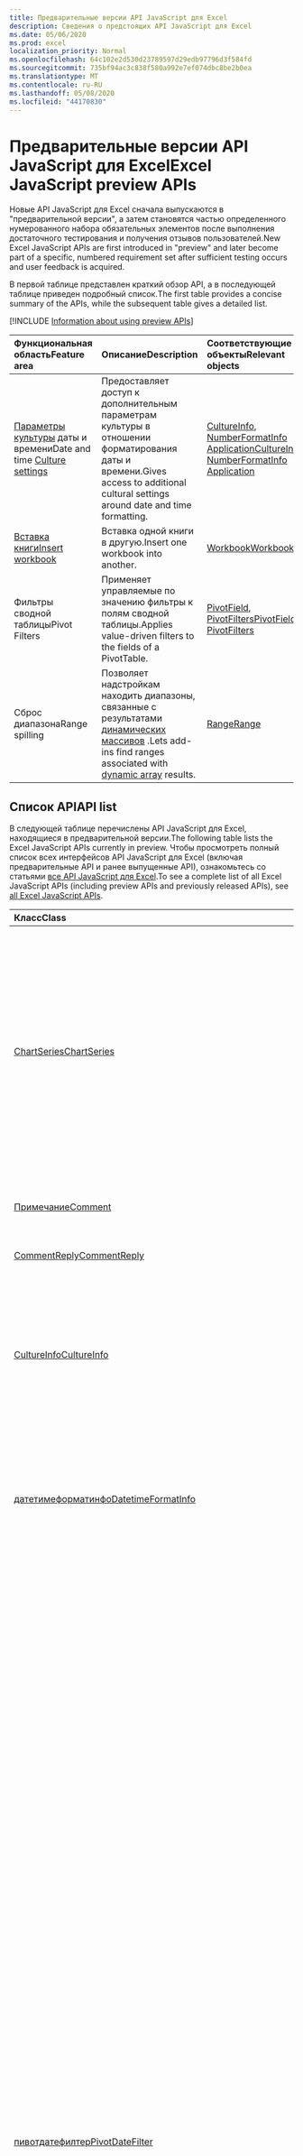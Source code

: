 ```yaml
---
title: Предварительные версии API JavaScript для Excel
description: Сведения о предстоящих API JavaScript для Excel
ms.date: 05/06/2020
ms.prod: excel
localization_priority: Normal
ms.openlocfilehash: 64c102e2d530d23789597d29edb97796d3f584fd
ms.sourcegitcommit: 735bf94ac3c838f580a992e7ef074dbc8be2b0ea
ms.translationtype: MT
ms.contentlocale: ru-RU
ms.lasthandoff: 05/08/2020
ms.locfileid: "44170830"
---
```

# <a name="excel-javascript-preview-apis"></a><span data-ttu-id="a03a7-103">Предварительные версии API JavaScript для Excel</span><span class="sxs-lookup"><span data-stu-id="a03a7-103">Excel JavaScript preview APIs</span></span>

<span data-ttu-id="a03a7-104">Новые API JavaScript для Excel сначала выпускаются в "предварительной версии", а затем становятся частью определенного нумерованного набора обязательных элементов после выполнения достаточного тестирования и получения отзывов пользователей.</span><span class="sxs-lookup"><span data-stu-id="a03a7-104">New Excel JavaScript APIs are first introduced in "preview" and later become part of a specific, numbered requirement set after sufficient testing occurs and user feedback is acquired.</span></span>

<span data-ttu-id="a03a7-105">В первой таблице представлен краткий обзор API, а в последующей таблице приведен подробный список.</span><span class="sxs-lookup"><span data-stu-id="a03a7-105">The first table provides a concise summary of the APIs, while the subsequent table gives a detailed list.</span></span>

[!INCLUDE [Information about using preview APIs](../../includes/using-preview-apis-host.md)]

| <span data-ttu-id="a03a7-106">Функциональная область</span><span class="sxs-lookup"><span data-stu-id="a03a7-106">Feature area</span></span> | <span data-ttu-id="a03a7-107">Описание</span><span class="sxs-lookup"><span data-stu-id="a03a7-107">Description</span></span> | <span data-ttu-id="a03a7-108">Соответствующие объекты</span><span class="sxs-lookup"><span data-stu-id="a03a7-108">Relevant objects</span></span> |
|:--- |:--- |:--- |
| <span data-ttu-id="a03a7-109">[Параметры культуры](../../excel/excel-add-ins-workbooks.md#access-application-culture-settings) даты и времени</span><span class="sxs-lookup"><span data-stu-id="a03a7-109">Date and time [Culture settings](../../excel/excel-add-ins-workbooks.md#access-application-culture-settings)</span></span> | <span data-ttu-id="a03a7-110">Предоставляет доступ к дополнительным параметрам культуры в отношении форматирования даты и времени.</span><span class="sxs-lookup"><span data-stu-id="a03a7-110">Gives access to additional cultural settings around date and time formatting.</span></span> | <span data-ttu-id="a03a7-111">[CultureInfo](/javascript/api/excel/excel.cultureinfo), [NumberFormatInfo](/javascript/api/excel/excel.numberformatinfo) [Application](/javascript/api/excel/excel.application)</span><span class="sxs-lookup"><span data-stu-id="a03a7-111">[CultureInfo](/javascript/api/excel/excel.cultureinfo), [NumberFormatInfo](/javascript/api/excel/excel.numberformatinfo) [Application](/javascript/api/excel/excel.application)</span></span> |
| [<span data-ttu-id="a03a7-112">Вставка книги</span><span class="sxs-lookup"><span data-stu-id="a03a7-112">Insert workbook</span></span>](../../excel/excel-add-ins-workbooks.md#insert-a-copy-of-an-existing-workbook-into-the-current-one-preview) | <span data-ttu-id="a03a7-113">Вставка одной книги в другую.</span><span class="sxs-lookup"><span data-stu-id="a03a7-113">Insert one workbook into another.</span></span>  | [<span data-ttu-id="a03a7-114">Workbook</span><span class="sxs-lookup"><span data-stu-id="a03a7-114">Workbook</span></span>](/javascript/api/excel/excel.worksheetcollection) |
| <span data-ttu-id="a03a7-115">Фильтры сводной таблицы</span><span class="sxs-lookup"><span data-stu-id="a03a7-115">Pivot Filters</span></span> | <span data-ttu-id="a03a7-116">Применяет управляемые по значению фильтры к полям сводной таблицы.</span><span class="sxs-lookup"><span data-stu-id="a03a7-116">Applies value-driven filters to the fields of a PivotTable.</span></span> | <span data-ttu-id="a03a7-117">[PivotField](/javascript/api/excel/excel.pivotfield#applyfilter-filter-), [PivotFilters](/javascript/api/excel/excel.pivotFilters)</span><span class="sxs-lookup"><span data-stu-id="a03a7-117">[PivotField](/javascript/api/excel/excel.pivotfield#applyfilter-filter-), [PivotFilters](/javascript/api/excel/excel.pivotFilters)</span></span> |
|<span data-ttu-id="a03a7-118">Сброс диапазона</span><span class="sxs-lookup"><span data-stu-id="a03a7-118">Range spilling</span></span> | <span data-ttu-id="a03a7-119">Позволяет надстройкам находить диапазоны, связанные с результатами [динамических массивов](https://support.microsoft.com/office/dynamic-array-formulas-and-spilled-array-behavior-205c6b06-03ba-4151-89a1-87a7eb36e531) .</span><span class="sxs-lookup"><span data-stu-id="a03a7-119">Lets add-ins find ranges associated with [dynamic array](https://support.microsoft.com/office/dynamic-array-formulas-and-spilled-array-behavior-205c6b06-03ba-4151-89a1-87a7eb36e531) results.</span></span> | [<span data-ttu-id="a03a7-120">Range</span><span class="sxs-lookup"><span data-stu-id="a03a7-120">Range</span></span>](/javascript/api/excel/excel.range) |

## <a name="api-list"></a><span data-ttu-id="a03a7-121">Список API</span><span class="sxs-lookup"><span data-stu-id="a03a7-121">API list</span></span>

<span data-ttu-id="a03a7-122">В следующей таблице перечислены API JavaScript для Excel, находящиеся в предварительной версии.</span><span class="sxs-lookup"><span data-stu-id="a03a7-122">The following table lists the Excel JavaScript APIs currently in preview.</span></span> <span data-ttu-id="a03a7-123">Чтобы просмотреть полный список всех интерфейсов API JavaScript для Excel (включая предварительные API и ранее выпущенные API), ознакомьтесь со статьями [все API JavaScript для Excel](/javascript/api/excel?view=excel-js-preview).</span><span class="sxs-lookup"><span data-stu-id="a03a7-123">To see a complete list of all Excel JavaScript APIs (including preview APIs and previously released APIs), see [all Excel JavaScript APIs](/javascript/api/excel?view=excel-js-preview).</span></span>

| <span data-ttu-id="a03a7-124">Класс</span><span class="sxs-lookup"><span data-stu-id="a03a7-124">Class</span></span> | <span data-ttu-id="a03a7-125">Поля</span><span class="sxs-lookup"><span data-stu-id="a03a7-125">Fields</span></span> | <span data-ttu-id="a03a7-126">Описание</span><span class="sxs-lookup"><span data-stu-id="a03a7-126">Description</span></span> |
|:---|:---|:---|
|[<span data-ttu-id="a03a7-127">ChartSeries</span><span class="sxs-lookup"><span data-stu-id="a03a7-127">ChartSeries</span></span>](/javascript/api/excel/excel.chartseries)|[<span data-ttu-id="a03a7-128">Жетдименсионвалуес (Dimension: Excel. Чартсериесдименсион)</span><span class="sxs-lookup"><span data-stu-id="a03a7-128">getDimensionValues(dimension: Excel.ChartSeriesDimension)</span></span>](/javascript/api/excel/excel.chartseries#getdimensionvalues-dimension-)|<span data-ttu-id="a03a7-129">Получает значения из одного измерения ряда диаграммы.</span><span class="sxs-lookup"><span data-stu-id="a03a7-129">Gets the values from a single dimension of the chart series.</span></span> <span data-ttu-id="a03a7-130">Это могут быть значения категории или значения данных, в зависимости от указанного измерения и способа сопоставления данных для ряда диаграммы.</span><span class="sxs-lookup"><span data-stu-id="a03a7-130">These could be either category values or data values, depending on the dimension specified and how the data is mapped for the chart series.</span></span>|
|[<span data-ttu-id="a03a7-131">Примечание</span><span class="sxs-lookup"><span data-stu-id="a03a7-131">Comment</span></span>](/javascript/api/excel/excel.comment)|[<span data-ttu-id="a03a7-132">contentType</span><span class="sxs-lookup"><span data-stu-id="a03a7-132">contentType</span></span>](/javascript/api/excel/excel.comment#contenttype)|<span data-ttu-id="a03a7-133">Получает тип контента комментария.</span><span class="sxs-lookup"><span data-stu-id="a03a7-133">Gets the content type of the comment.</span></span>|
|[<span data-ttu-id="a03a7-134">CommentReply</span><span class="sxs-lookup"><span data-stu-id="a03a7-134">CommentReply</span></span>](/javascript/api/excel/excel.commentreply)|[<span data-ttu-id="a03a7-135">contentType</span><span class="sxs-lookup"><span data-stu-id="a03a7-135">contentType</span></span>](/javascript/api/excel/excel.commentreply#contenttype)|<span data-ttu-id="a03a7-136">Тип контента для ответа.</span><span class="sxs-lookup"><span data-stu-id="a03a7-136">The content type of the reply.</span></span>|
|[<span data-ttu-id="a03a7-137">CultureInfo</span><span class="sxs-lookup"><span data-stu-id="a03a7-137">CultureInfo</span></span>](/javascript/api/excel/excel.cultureinfo)|[<span data-ttu-id="a03a7-138">датетимеформат</span><span class="sxs-lookup"><span data-stu-id="a03a7-138">datetimeFormat</span></span>](/javascript/api/excel/excel.cultureinfo#datetimeformat)|<span data-ttu-id="a03a7-139">Определяет формат отображения даты и времени, соответствующий культуре.</span><span class="sxs-lookup"><span data-stu-id="a03a7-139">Defines the culturally appropriate format of displaying date and time.</span></span> <span data-ttu-id="a03a7-140">Это основано на текущих параметрах языковых параметров системы.</span><span class="sxs-lookup"><span data-stu-id="a03a7-140">This is based on current system culture settings.</span></span>|
|[<span data-ttu-id="a03a7-141">датетимеформатинфо</span><span class="sxs-lookup"><span data-stu-id="a03a7-141">DatetimeFormatInfo</span></span>](/javascript/api/excel/excel.datetimeformatinfo)|[<span data-ttu-id="a03a7-142">датесепаратор</span><span class="sxs-lookup"><span data-stu-id="a03a7-142">dateSeparator</span></span>](/javascript/api/excel/excel.datetimeformatinfo#dateseparator)|<span data-ttu-id="a03a7-143">Получает строку, используемую в качестве разделителя даты.</span><span class="sxs-lookup"><span data-stu-id="a03a7-143">Gets the string used as the date separator.</span></span> <span data-ttu-id="a03a7-144">Это основано на текущих параметрах системы.</span><span class="sxs-lookup"><span data-stu-id="a03a7-144">This is based on current system settings.</span></span>|
||[<span data-ttu-id="a03a7-145">лонгдатепаттерн</span><span class="sxs-lookup"><span data-stu-id="a03a7-145">longDatePattern</span></span>](/javascript/api/excel/excel.datetimeformatinfo#longdatepattern)|<span data-ttu-id="a03a7-146">Получает строку формата для длинного значения даты.</span><span class="sxs-lookup"><span data-stu-id="a03a7-146">Gets the format string for a long date value.</span></span> <span data-ttu-id="a03a7-147">Это основано на текущих параметрах системы.</span><span class="sxs-lookup"><span data-stu-id="a03a7-147">This is based on current system settings.</span></span>|
||[<span data-ttu-id="a03a7-148">лонгтимепаттерн</span><span class="sxs-lookup"><span data-stu-id="a03a7-148">longTimePattern</span></span>](/javascript/api/excel/excel.datetimeformatinfo#longtimepattern)|<span data-ttu-id="a03a7-149">Получает строку формата для длинного значения времени.</span><span class="sxs-lookup"><span data-stu-id="a03a7-149">Gets the format string for a long time value.</span></span> <span data-ttu-id="a03a7-150">Это основано на текущих параметрах системы.</span><span class="sxs-lookup"><span data-stu-id="a03a7-150">This is based on current system settings.</span></span>|
||[<span data-ttu-id="a03a7-151">шортдатепаттерн</span><span class="sxs-lookup"><span data-stu-id="a03a7-151">shortDatePattern</span></span>](/javascript/api/excel/excel.datetimeformatinfo#shortdatepattern)|<span data-ttu-id="a03a7-152">Получает строку формата для краткого значения даты.</span><span class="sxs-lookup"><span data-stu-id="a03a7-152">Gets the format string for a short date value.</span></span> <span data-ttu-id="a03a7-153">Это основано на текущих параметрах системы.</span><span class="sxs-lookup"><span data-stu-id="a03a7-153">This is based on current system settings.</span></span>|
||[<span data-ttu-id="a03a7-154">тимесепаратор</span><span class="sxs-lookup"><span data-stu-id="a03a7-154">timeSeparator</span></span>](/javascript/api/excel/excel.datetimeformatinfo#timeseparator)|<span data-ttu-id="a03a7-155">Получает строку, используемую в качестве разделителя времени.</span><span class="sxs-lookup"><span data-stu-id="a03a7-155">Gets the string used as the time separator.</span></span> <span data-ttu-id="a03a7-156">Это основано на текущих параметрах системы.</span><span class="sxs-lookup"><span data-stu-id="a03a7-156">This is based on current system settings.</span></span>|
|[<span data-ttu-id="a03a7-157">пивотдатефилтер</span><span class="sxs-lookup"><span data-stu-id="a03a7-157">PivotDateFilter</span></span>](/javascript/api/excel/excel.pivotdatefilter)|[<span data-ttu-id="a03a7-158">блок</span><span class="sxs-lookup"><span data-stu-id="a03a7-158">comparator</span></span>](/javascript/api/excel/excel.pivotdatefilter#comparator)|<span data-ttu-id="a03a7-159">Оператор сравнения — это статическое значение, с которым сравниваются другие значения.</span><span class="sxs-lookup"><span data-stu-id="a03a7-159">The comparator is the static value to which other values are compared.</span></span> <span data-ttu-id="a03a7-160">Тип сравнения определяется условием.</span><span class="sxs-lookup"><span data-stu-id="a03a7-160">The type of comparison is defined by the condition.</span></span>|
||[<span data-ttu-id="a03a7-161">установлен</span><span class="sxs-lookup"><span data-stu-id="a03a7-161">condition</span></span>](/javascript/api/excel/excel.pivotdatefilter#condition)|<span data-ttu-id="a03a7-162">Задает условие фильтра, которое определяет необходимые критерии фильтрации.</span><span class="sxs-lookup"><span data-stu-id="a03a7-162">Specifies the condition for the filter, which defines the necessary filtering criteria.</span></span>|
||[<span data-ttu-id="a03a7-163">применим</span><span class="sxs-lookup"><span data-stu-id="a03a7-163">exclusive</span></span>](/javascript/api/excel/excel.pivotdatefilter#exclusive)|<span data-ttu-id="a03a7-164">Если задано значение true, фильтр *исключает* элементы, соответствующие условиям.</span><span class="sxs-lookup"><span data-stu-id="a03a7-164">If true, filter *excludes* items that meet criteria.</span></span> <span data-ttu-id="a03a7-165">По умолчанию используется значение false (Filter для включения элементов, соответствующих условиям).</span><span class="sxs-lookup"><span data-stu-id="a03a7-165">The default is false (filter to include items that meet criteria).</span></span>|
||[<span data-ttu-id="a03a7-166">ловербаунд</span><span class="sxs-lookup"><span data-stu-id="a03a7-166">lowerBound</span></span>](/javascript/api/excel/excel.pivotdatefilter#lowerbound)|<span data-ttu-id="a03a7-167">Нижняя граница диапазона условия `Between` фильтра.</span><span class="sxs-lookup"><span data-stu-id="a03a7-167">The lower-bound of the range for the `Between` filter condition.</span></span>|
||[<span data-ttu-id="a03a7-168">уппербаунд</span><span class="sxs-lookup"><span data-stu-id="a03a7-168">upperBound</span></span>](/javascript/api/excel/excel.pivotdatefilter#upperbound)|<span data-ttu-id="a03a7-169">Верхняя граница диапазона условия `Between` фильтра.</span><span class="sxs-lookup"><span data-stu-id="a03a7-169">The upper-bound of the range for the `Between` filter condition.</span></span>|
||[<span data-ttu-id="a03a7-170">вхоледайс</span><span class="sxs-lookup"><span data-stu-id="a03a7-170">wholeDays</span></span>](/javascript/api/excel/excel.pivotdatefilter#wholedays)|<span data-ttu-id="a03a7-171">Условия `Equals`для `Before`, `After`,, `Between` и условия фильтра указывает, следует ли производить сравнение в течение целых дней.</span><span class="sxs-lookup"><span data-stu-id="a03a7-171">For `Equals`, `Before`, `After`, and `Between` filter conditions, indicates if comparisons should be made as whole days.</span></span>|
|[<span data-ttu-id="a03a7-172">PivotField</span><span class="sxs-lookup"><span data-stu-id="a03a7-172">PivotField</span></span>](/javascript/api/excel/excel.pivotfield)|[<span data-ttu-id="a03a7-173">applyFilter (Filter: Excel. PivotFilters)</span><span class="sxs-lookup"><span data-stu-id="a03a7-173">applyFilter(filter: Excel.PivotFilters)</span></span>](/javascript/api/excel/excel.pivotfield#applyfilter-filter-)|<span data-ttu-id="a03a7-174">Задает одно или несколько текущих PivotFilters поля и применяет их к полю.</span><span class="sxs-lookup"><span data-stu-id="a03a7-174">Sets one or multiple of the field's current PivotFilters and applies them to the field.</span></span>|
||[<span data-ttu-id="a03a7-175">Клеараллфилтерс ()</span><span class="sxs-lookup"><span data-stu-id="a03a7-175">clearAllFilters()</span></span>](/javascript/api/excel/excel.pivotfield#clearallfilters--)|<span data-ttu-id="a03a7-176">Удаляет все условия из всех фильтров полей.</span><span class="sxs-lookup"><span data-stu-id="a03a7-176">Clears all criteria from all of the field's filters.</span></span> <span data-ttu-id="a03a7-177">При этом будет удалена любая активная фильтрация для поля.</span><span class="sxs-lookup"><span data-stu-id="a03a7-177">This removes any active filtering on the field.</span></span>|
||[<span data-ttu-id="a03a7-178">clearFilter (filterType: Excel. Пивотфилтертипе)</span><span class="sxs-lookup"><span data-stu-id="a03a7-178">clearFilter(filterType: Excel.PivotFilterType)</span></span>](/javascript/api/excel/excel.pivotfield#clearfilter-filtertype-)|<span data-ttu-id="a03a7-179">Удаляет все существующие критерии из фильтра поля данного типа (если он в настоящее время применяется).</span><span class="sxs-lookup"><span data-stu-id="a03a7-179">Clears all existing criteria from the field's filter of the given type (if one is currently applied).</span></span>|
||[<span data-ttu-id="a03a7-180">Фильтры ()</span><span class="sxs-lookup"><span data-stu-id="a03a7-180">getFilters()</span></span>](/javascript/api/excel/excel.pivotfield#getfilters--)|<span data-ttu-id="a03a7-181">Получает все фильтры, применяемые в данный момент для поля.</span><span class="sxs-lookup"><span data-stu-id="a03a7-181">Gets all filters currently applied on the field.</span></span>|
||[<span data-ttu-id="a03a7-182">Фильтр (filterType?: Excel. Пивотфилтертипе)</span><span class="sxs-lookup"><span data-stu-id="a03a7-182">isFiltered(filterType?: Excel.PivotFilterType)</span></span>](/javascript/api/excel/excel.pivotfield#isfiltered-filtertype-)|<span data-ttu-id="a03a7-183">Проверяет, применены ли фильтры к полю.</span><span class="sxs-lookup"><span data-stu-id="a03a7-183">Checks if there are any applied filters on the field.</span></span>|
|[<span data-ttu-id="a03a7-184">PivotFilters</span><span class="sxs-lookup"><span data-stu-id="a03a7-184">PivotFilters</span></span>](/javascript/api/excel/excel.pivotfilters)|[<span data-ttu-id="a03a7-185">датефилтер</span><span class="sxs-lookup"><span data-stu-id="a03a7-185">dateFilter</span></span>](/javascript/api/excel/excel.pivotfilters#datefilter)|<span data-ttu-id="a03a7-186">Применяемый в данный момент фильтр даты PivotField.</span><span class="sxs-lookup"><span data-stu-id="a03a7-186">The PivotField's currently applied date filter.</span></span> <span data-ttu-id="a03a7-187">Значение null, если значение не применяется.</span><span class="sxs-lookup"><span data-stu-id="a03a7-187">Null if none is applied.</span></span>|
||[<span data-ttu-id="a03a7-188">лабелфилтер</span><span class="sxs-lookup"><span data-stu-id="a03a7-188">labelFilter</span></span>](/javascript/api/excel/excel.pivotfilters#labelfilter)|<span data-ttu-id="a03a7-189">Применяемый в данный момент фильтр меток PivotField.</span><span class="sxs-lookup"><span data-stu-id="a03a7-189">The PivotField's currently applied label filter.</span></span> <span data-ttu-id="a03a7-190">Значение null, если значение не применяется.</span><span class="sxs-lookup"><span data-stu-id="a03a7-190">Null if none is applied.</span></span>|
||[<span data-ttu-id="a03a7-191">мануалфилтер</span><span class="sxs-lookup"><span data-stu-id="a03a7-191">manualFilter</span></span>](/javascript/api/excel/excel.pivotfilters#manualfilter)|<span data-ttu-id="a03a7-192">Применяемый в данный момент фильтр, выполняемый в PivotField.</span><span class="sxs-lookup"><span data-stu-id="a03a7-192">The PivotField's currently applied manual filter.</span></span> <span data-ttu-id="a03a7-193">Значение null, если значение не применяется.</span><span class="sxs-lookup"><span data-stu-id="a03a7-193">Null if none is applied.</span></span>|
||[<span data-ttu-id="a03a7-194">валуефилтер</span><span class="sxs-lookup"><span data-stu-id="a03a7-194">valueFilter</span></span>](/javascript/api/excel/excel.pivotfilters#valuefilter)|<span data-ttu-id="a03a7-195">Примененный в текущий момент фильтр значений PivotField.</span><span class="sxs-lookup"><span data-stu-id="a03a7-195">The PivotField's currently applied value filter.</span></span> <span data-ttu-id="a03a7-196">Значение null, если значение не применяется.</span><span class="sxs-lookup"><span data-stu-id="a03a7-196">Null if none is applied.</span></span>|
|[<span data-ttu-id="a03a7-197">пивотлабелфилтер</span><span class="sxs-lookup"><span data-stu-id="a03a7-197">PivotLabelFilter</span></span>](/javascript/api/excel/excel.pivotlabelfilter)|[<span data-ttu-id="a03a7-198">блок</span><span class="sxs-lookup"><span data-stu-id="a03a7-198">comparator</span></span>](/javascript/api/excel/excel.pivotlabelfilter#comparator)|<span data-ttu-id="a03a7-199">Оператор сравнения — это статическое значение, с которым сравниваются другие значения.</span><span class="sxs-lookup"><span data-stu-id="a03a7-199">The comparator is the static value to which other values are compared.</span></span> <span data-ttu-id="a03a7-200">Тип сравнения определяется условием.</span><span class="sxs-lookup"><span data-stu-id="a03a7-200">The type of comparison is defined by the condition.</span></span>|
||[<span data-ttu-id="a03a7-201">установлен</span><span class="sxs-lookup"><span data-stu-id="a03a7-201">condition</span></span>](/javascript/api/excel/excel.pivotlabelfilter#condition)|<span data-ttu-id="a03a7-202">Задает условие фильтра, которое определяет необходимые критерии фильтрации.</span><span class="sxs-lookup"><span data-stu-id="a03a7-202">Specifies the condition for the filter, which defines the necessary filtering criteria.</span></span>|
||[<span data-ttu-id="a03a7-203">применим</span><span class="sxs-lookup"><span data-stu-id="a03a7-203">exclusive</span></span>](/javascript/api/excel/excel.pivotlabelfilter#exclusive)|<span data-ttu-id="a03a7-204">Если задано значение true, фильтр *исключает* элементы, соответствующие условиям.</span><span class="sxs-lookup"><span data-stu-id="a03a7-204">If true, filter *excludes* items that meet criteria.</span></span> <span data-ttu-id="a03a7-205">По умолчанию используется значение false (Filter для включения элементов, соответствующих условиям).</span><span class="sxs-lookup"><span data-stu-id="a03a7-205">The default is false (filter to include items that meet criteria).</span></span>|
||[<span data-ttu-id="a03a7-206">ловербаунд</span><span class="sxs-lookup"><span data-stu-id="a03a7-206">lowerBound</span></span>](/javascript/api/excel/excel.pivotlabelfilter#lowerbound)|<span data-ttu-id="a03a7-207">Нижняя граница диапазона между условиями фильтра.</span><span class="sxs-lookup"><span data-stu-id="a03a7-207">The lower-bound of the range for the Between filter condition.</span></span>|
||[<span data-ttu-id="a03a7-208">substring</span><span class="sxs-lookup"><span data-stu-id="a03a7-208">substring</span></span>](/javascript/api/excel/excel.pivotlabelfilter#substring)|<span data-ttu-id="a03a7-209">Подстрока, `BeginsWith` `EndsWith`используемая для условий `Contains` фильтра и.</span><span class="sxs-lookup"><span data-stu-id="a03a7-209">The substring used for `BeginsWith`, `EndsWith`, and `Contains` filter conditions.</span></span>|
||[<span data-ttu-id="a03a7-210">уппербаунд</span><span class="sxs-lookup"><span data-stu-id="a03a7-210">upperBound</span></span>](/javascript/api/excel/excel.pivotlabelfilter#upperbound)|<span data-ttu-id="a03a7-211">Верхняя граница диапазона между условиями фильтра.</span><span class="sxs-lookup"><span data-stu-id="a03a7-211">The upper-bound of the range for the Between filter condition.</span></span>|
|[<span data-ttu-id="a03a7-212">PivotLayout</span><span class="sxs-lookup"><span data-stu-id="a03a7-212">PivotLayout</span></span>](/javascript/api/excel/excel.pivotlayout)|[<span data-ttu-id="a03a7-213">getCell(dataHierarchy: DataPivotHierarchy \| string, rowItems: Array<PivotItem \| string>, columnItems: Array<PivotItem \| string>)</span><span class="sxs-lookup"><span data-stu-id="a03a7-213">getCell(dataHierarchy: DataPivotHierarchy \| string, rowItems: Array<PivotItem \| string>, columnItems: Array<PivotItem \| string>)</span></span>](/javascript/api/excel/excel.pivotlayout#getcell-datahierarchy--rowitems--columnitems-)|<span data-ttu-id="a03a7-214">Получает уникальную ячейку в сводной таблице на основе иерархии данных и элементов строк и столбцов соответствующих иерархий.</span><span class="sxs-lookup"><span data-stu-id="a03a7-214">Gets a unique cell in the PivotTable based on a data hierarchy and the row and column items of their respective hierarchies.</span></span> <span data-ttu-id="a03a7-215">Возвращаемая ячейка находится на пересечении указанной строки и столбца, содержащего данные из заданной иерархии.</span><span class="sxs-lookup"><span data-stu-id="a03a7-215">The returned cell is the intersection of the given row and column that contains the data from the given hierarchy.</span></span> <span data-ttu-id="a03a7-216">Этот метод является обратным вызову методов getPivotItems и getDataHierarchy для конкретной ячейки.</span><span class="sxs-lookup"><span data-stu-id="a03a7-216">This method is the inverse of calling getPivotItems and getDataHierarchy on a particular cell.</span></span>|
||[<span data-ttu-id="a03a7-217">пивотстиле</span><span class="sxs-lookup"><span data-stu-id="a03a7-217">pivotStyle</span></span>](/javascript/api/excel/excel.pivotlayout#pivotstyle)|<span data-ttu-id="a03a7-218">Стиль, примененный к сводной таблице.</span><span class="sxs-lookup"><span data-stu-id="a03a7-218">The style applied to the PivotTable.</span></span>|
||[<span data-ttu-id="a03a7-219">Сетстиле (Style: string \| пивоттаблестиле \| буилтинпивоттаблестиле)</span><span class="sxs-lookup"><span data-stu-id="a03a7-219">setStyle(style: string \| PivotTableStyle \| BuiltInPivotTableStyle)</span></span>](/javascript/api/excel/excel.pivotlayout#setstyle-style-)|<span data-ttu-id="a03a7-220">Задает стиль, применяемый к сводной таблице.</span><span class="sxs-lookup"><span data-stu-id="a03a7-220">Sets the style applied to the PivotTable.</span></span>|
|[<span data-ttu-id="a03a7-221">пивотмануалфилтер</span><span class="sxs-lookup"><span data-stu-id="a03a7-221">PivotManualFilter</span></span>](/javascript/api/excel/excel.pivotmanualfilter)|[<span data-ttu-id="a03a7-222">selectedItems</span><span class="sxs-lookup"><span data-stu-id="a03a7-222">selectedItems</span></span>](/javascript/api/excel/excel.pivotmanualfilter#selecteditems)|<span data-ttu-id="a03a7-223">Список выбранных элементов, которые необходимо фильтровать вручную.</span><span class="sxs-lookup"><span data-stu-id="a03a7-223">A list of selected items to manually filter.</span></span> <span data-ttu-id="a03a7-224">В выбранном поле должны быть существующие и допустимые элементы.</span><span class="sxs-lookup"><span data-stu-id="a03a7-224">These must be existing and valid items from the chosen field.</span></span>|
|[<span data-ttu-id="a03a7-225">PivotTable</span><span class="sxs-lookup"><span data-stu-id="a03a7-225">PivotTable</span></span>](/javascript/api/excel/excel.pivottable)|[<span data-ttu-id="a03a7-226">алловмултиплефилтерсперфиелд</span><span class="sxs-lookup"><span data-stu-id="a03a7-226">allowMultipleFiltersPerField</span></span>](/javascript/api/excel/excel.pivottable#allowmultiplefiltersperfield)|<span data-ttu-id="a03a7-227">Указывает, разрешена ли в сводной таблице возможность применения нескольких PivotFilters к заданному PivotField в таблице.</span><span class="sxs-lookup"><span data-stu-id="a03a7-227">Specifies if the PivotTable allows the application of multiple PivotFilters on a given PivotField in the table.</span></span>|
|[<span data-ttu-id="a03a7-228">пивотвалуефилтер</span><span class="sxs-lookup"><span data-stu-id="a03a7-228">PivotValueFilter</span></span>](/javascript/api/excel/excel.pivotvaluefilter)|[<span data-ttu-id="a03a7-229">блок</span><span class="sxs-lookup"><span data-stu-id="a03a7-229">comparator</span></span>](/javascript/api/excel/excel.pivotvaluefilter#comparator)|<span data-ttu-id="a03a7-230">Оператор сравнения — это статическое значение, с которым сравниваются другие значения.</span><span class="sxs-lookup"><span data-stu-id="a03a7-230">The comparator is the static value to which other values are compared.</span></span> <span data-ttu-id="a03a7-231">Тип сравнения определяется условием.</span><span class="sxs-lookup"><span data-stu-id="a03a7-231">The type of comparison is defined by the condition.</span></span>|
||[<span data-ttu-id="a03a7-232">установлен</span><span class="sxs-lookup"><span data-stu-id="a03a7-232">condition</span></span>](/javascript/api/excel/excel.pivotvaluefilter#condition)|<span data-ttu-id="a03a7-233">Задает условие фильтра, которое определяет необходимые критерии фильтрации.</span><span class="sxs-lookup"><span data-stu-id="a03a7-233">Specifies the condition for the filter, which defines the necessary filtering criteria.</span></span>|
||[<span data-ttu-id="a03a7-234">применим</span><span class="sxs-lookup"><span data-stu-id="a03a7-234">exclusive</span></span>](/javascript/api/excel/excel.pivotvaluefilter#exclusive)|<span data-ttu-id="a03a7-235">Если задано значение true, фильтр *исключает* элементы, соответствующие условиям.</span><span class="sxs-lookup"><span data-stu-id="a03a7-235">If true, filter *excludes* items that meet criteria.</span></span> <span data-ttu-id="a03a7-236">По умолчанию используется значение false (Filter для включения элементов, соответствующих условиям).</span><span class="sxs-lookup"><span data-stu-id="a03a7-236">The default is false (filter to include items that meet criteria).</span></span>|
||[<span data-ttu-id="a03a7-237">ловербаунд</span><span class="sxs-lookup"><span data-stu-id="a03a7-237">lowerBound</span></span>](/javascript/api/excel/excel.pivotvaluefilter#lowerbound)|<span data-ttu-id="a03a7-238">Нижняя граница диапазона условия `Between` фильтра.</span><span class="sxs-lookup"><span data-stu-id="a03a7-238">The lower-bound of the range for the `Between` filter condition.</span></span>|
||[<span data-ttu-id="a03a7-239">селектионтипе</span><span class="sxs-lookup"><span data-stu-id="a03a7-239">selectionType</span></span>](/javascript/api/excel/excel.pivotvaluefilter#selectiontype)|<span data-ttu-id="a03a7-240">Указывает, используется ли фильтр для верхних и нижних N элементов, а также для первых и последних N процентов, а также для верхней и нижней N сумм.</span><span class="sxs-lookup"><span data-stu-id="a03a7-240">Specifies if the filter is for the top/bottom N items, top/bottom N percent, or top/bottom N sum.</span></span>|
||[<span data-ttu-id="a03a7-241">threshold</span><span class="sxs-lookup"><span data-stu-id="a03a7-241">threshold</span></span>](/javascript/api/excel/excel.pivotvaluefilter#threshold)|<span data-ttu-id="a03a7-242">Пороговое значение "N" элементов, процентов или SUM, фильтруемое для условия фильтра Top/Bottom.</span><span class="sxs-lookup"><span data-stu-id="a03a7-242">The "N" threshold number of items, percent, or sum to be filtered for a Top/Bottom filter condition.</span></span>|
||[<span data-ttu-id="a03a7-243">уппербаунд</span><span class="sxs-lookup"><span data-stu-id="a03a7-243">upperBound</span></span>](/javascript/api/excel/excel.pivotvaluefilter#upperbound)|<span data-ttu-id="a03a7-244">Верхняя граница диапазона условия `Between` фильтра.</span><span class="sxs-lookup"><span data-stu-id="a03a7-244">The upper-bound of the range for the `Between` filter condition.</span></span>|
||[<span data-ttu-id="a03a7-245">value</span><span class="sxs-lookup"><span data-stu-id="a03a7-245">value</span></span>](/javascript/api/excel/excel.pivotvaluefilter#value)|<span data-ttu-id="a03a7-246">Имя выбранного "значения" в поле, по которому будет осуществляться фильтрация.</span><span class="sxs-lookup"><span data-stu-id="a03a7-246">Name of the chosen "value" in the field by which to filter.</span></span>|
|[<span data-ttu-id="a03a7-247">Range</span><span class="sxs-lookup"><span data-stu-id="a03a7-247">Range</span></span>](/javascript/api/excel/excel.range)|[<span data-ttu-id="a03a7-248">getSpillParent()</span><span class="sxs-lookup"><span data-stu-id="a03a7-248">getSpillParent()</span></span>](/javascript/api/excel/excel.range#getspillparent--)|<span data-ttu-id="a03a7-249">Получает объект диапазона, содержащий базовую ячейку для переносимой ячейки.</span><span class="sxs-lookup"><span data-stu-id="a03a7-249">Gets the range object containing the anchor cell for a cell getting spilled into.</span></span> <span data-ttu-id="a03a7-250">Возвращает ошибку, если применяется к диапазону с несколькими ячейками.</span><span class="sxs-lookup"><span data-stu-id="a03a7-250">Fails if applied to a range with more than one cell.</span></span>|
||[<span data-ttu-id="a03a7-251">getSpillParentOrNullObject()</span><span class="sxs-lookup"><span data-stu-id="a03a7-251">getSpillParentOrNullObject()</span></span>](/javascript/api/excel/excel.range#getspillparentornullobject--)|<span data-ttu-id="a03a7-252">Получает объект диапазона, содержащий базовую ячейку для переносимой ячейки.</span><span class="sxs-lookup"><span data-stu-id="a03a7-252">Gets the range object containing the anchor cell for a cell getting spilled into.</span></span>|
||[<span data-ttu-id="a03a7-253">getSpillingToRange()</span><span class="sxs-lookup"><span data-stu-id="a03a7-253">getSpillingToRange()</span></span>](/javascript/api/excel/excel.range#getspillingtorange--)|<span data-ttu-id="a03a7-254">Получает объект range, содержащий диапазон переноса при вызове для базовой ячейки.</span><span class="sxs-lookup"><span data-stu-id="a03a7-254">Gets the range object containing the spill range when called on an anchor cell.</span></span> <span data-ttu-id="a03a7-255">Возвращает ошибку, если применяется к диапазону с несколькими ячейками.</span><span class="sxs-lookup"><span data-stu-id="a03a7-255">Fails if applied to a range with more than one cell.</span></span>|
||[<span data-ttu-id="a03a7-256">getSpillingToRangeOrNullObject()</span><span class="sxs-lookup"><span data-stu-id="a03a7-256">getSpillingToRangeOrNullObject()</span></span>](/javascript/api/excel/excel.range#getspillingtorangeornullobject--)|<span data-ttu-id="a03a7-257">Получает объект range, содержащий диапазон переноса при вызове для базовой ячейки.</span><span class="sxs-lookup"><span data-stu-id="a03a7-257">Gets the range object containing the spill range when called on an anchor cell.</span></span>|
||[<span data-ttu-id="a03a7-258">hasSpill</span><span class="sxs-lookup"><span data-stu-id="a03a7-258">hasSpill</span></span>](/javascript/api/excel/excel.range#hasspill)|<span data-ttu-id="a03a7-259">Указывает, есть ли во всех ячейках граница переноса.</span><span class="sxs-lookup"><span data-stu-id="a03a7-259">Represents if all cells have a spill border.</span></span>|
||[<span data-ttu-id="a03a7-260">нумберформаткатегориес</span><span class="sxs-lookup"><span data-stu-id="a03a7-260">numberFormatCategories</span></span>](/javascript/api/excel/excel.range#numberformatcategories)|<span data-ttu-id="a03a7-261">Представляет категорию числового формата для каждой ячейки.</span><span class="sxs-lookup"><span data-stu-id="a03a7-261">Represents the category of number format of each cell.</span></span>|
||[<span data-ttu-id="a03a7-262">саведасаррай</span><span class="sxs-lookup"><span data-stu-id="a03a7-262">savedAsArray</span></span>](/javascript/api/excel/excel.range#savedasarray)|<span data-ttu-id="a03a7-263">Указывает, следует ли сохранять все ячейки в виде формулы массива.</span><span class="sxs-lookup"><span data-stu-id="a03a7-263">Represents if ALL the cells would be saved as an array formula.</span></span>|
|[<span data-ttu-id="a03a7-264">ShapeCollection</span><span class="sxs-lookup"><span data-stu-id="a03a7-264">ShapeCollection</span></span>](/javascript/api/excel/excel.shapecollection)|[<span data-ttu-id="a03a7-265">addSvg(xml: string)</span><span class="sxs-lookup"><span data-stu-id="a03a7-265">addSvg(xml: string)</span></span>](/javascript/api/excel/excel.shapecollection#addsvg-xml-)|<span data-ttu-id="a03a7-266">Создает изображение SVG (масштабируемая векторная графика) из строки XML и добавляет его на лист.</span><span class="sxs-lookup"><span data-stu-id="a03a7-266">Creates a scalable vector graphic (SVG) from an XML string and adds it to the worksheet.</span></span> <span data-ttu-id="a03a7-267">Возвращает объект Shape, представляющий новое изображение.</span><span class="sxs-lookup"><span data-stu-id="a03a7-267">Returns a Shape object that represents the new image.</span></span>|
|[<span data-ttu-id="a03a7-268">Slicer</span><span class="sxs-lookup"><span data-stu-id="a03a7-268">Slicer</span></span>](/javascript/api/excel/excel.slicer)|[<span data-ttu-id="a03a7-269">nameInFormula</span><span class="sxs-lookup"><span data-stu-id="a03a7-269">nameInFormula</span></span>](/javascript/api/excel/excel.slicer#nameinformula)|<span data-ttu-id="a03a7-270">Представляет имя среза, используемое в формуле.</span><span class="sxs-lookup"><span data-stu-id="a03a7-270">Represents the slicer name used in the formula.</span></span>|
||[<span data-ttu-id="a03a7-271">слицерстиле</span><span class="sxs-lookup"><span data-stu-id="a03a7-271">slicerStyle</span></span>](/javascript/api/excel/excel.slicer#slicerstyle)|<span data-ttu-id="a03a7-272">Стиль, примененный к срезу.</span><span class="sxs-lookup"><span data-stu-id="a03a7-272">The style applied to the Slicer.</span></span>|
||[<span data-ttu-id="a03a7-273">Сетстиле (Style: string \| пивоттаблестиле \| буилтинслицерстиле)</span><span class="sxs-lookup"><span data-stu-id="a03a7-273">setStyle(style: string \| PivotTableStyle \| BuiltInSlicerStyle)</span></span>](/javascript/api/excel/excel.slicer#setstyle-style-)|<span data-ttu-id="a03a7-274">Задает стиль, применяемый к срезу.</span><span class="sxs-lookup"><span data-stu-id="a03a7-274">Sets the style applied to the slicer.</span></span>|
|[<span data-ttu-id="a03a7-275">Table</span><span class="sxs-lookup"><span data-stu-id="a03a7-275">Table</span></span>](/javascript/api/excel/excel.table)|[<span data-ttu-id="a03a7-276">clearStyle()</span><span class="sxs-lookup"><span data-stu-id="a03a7-276">clearStyle()</span></span>](/javascript/api/excel/excel.table#clearstyle--)|<span data-ttu-id="a03a7-277">Изменяет таблицу для использования стиля таблицы по умолчанию.</span><span class="sxs-lookup"><span data-stu-id="a03a7-277">Changes the table to use the default table style.</span></span>|
||[<span data-ttu-id="a03a7-278">onFiltered</span><span class="sxs-lookup"><span data-stu-id="a03a7-278">onFiltered</span></span>](/javascript/api/excel/excel.table#onfiltered)|<span data-ttu-id="a03a7-279">Возникает, если применен фильтр к указанной таблице.</span><span class="sxs-lookup"><span data-stu-id="a03a7-279">Occurs when filter is applied on a specific table.</span></span>|
||[<span data-ttu-id="a03a7-280">tableStyle</span><span class="sxs-lookup"><span data-stu-id="a03a7-280">tableStyle</span></span>](/javascript/api/excel/excel.table#tablestyle)|<span data-ttu-id="a03a7-281">Стиль, примененный к таблице.</span><span class="sxs-lookup"><span data-stu-id="a03a7-281">The style applied to the Table.</span></span>|
||[<span data-ttu-id="a03a7-282">Сетстиле (Style: string \| пивоттаблестиле \| буилтинтаблестиле)</span><span class="sxs-lookup"><span data-stu-id="a03a7-282">setStyle(style: string \| PivotTableStyle \| BuiltInTableStyle)</span></span>](/javascript/api/excel/excel.table#setstyle-style-)|<span data-ttu-id="a03a7-283">Задает стиль, применяемый к срезу.</span><span class="sxs-lookup"><span data-stu-id="a03a7-283">Sets the style applied to the slicer.</span></span>|
|[<span data-ttu-id="a03a7-284">TableCollection</span><span class="sxs-lookup"><span data-stu-id="a03a7-284">TableCollection</span></span>](/javascript/api/excel/excel.tablecollection)|[<span data-ttu-id="a03a7-285">onFiltered</span><span class="sxs-lookup"><span data-stu-id="a03a7-285">onFiltered</span></span>](/javascript/api/excel/excel.tablecollection#onfiltered)|<span data-ttu-id="a03a7-286">Возникает, если применен фильтр к любой таблице в книге или листе.</span><span class="sxs-lookup"><span data-stu-id="a03a7-286">Occurs when filter is applied on any table in a workbook, or a worksheet.</span></span>|
|[<span data-ttu-id="a03a7-287">TableFilteredEventArgs</span><span class="sxs-lookup"><span data-stu-id="a03a7-287">TableFilteredEventArgs</span></span>](/javascript/api/excel/excel.tablefilteredeventargs)|[<span data-ttu-id="a03a7-288">tableId</span><span class="sxs-lookup"><span data-stu-id="a03a7-288">tableId</span></span>](/javascript/api/excel/excel.tablefilteredeventargs#tableid)|<span data-ttu-id="a03a7-289">Получает идентификатор таблицы, в которой применяется фильтр.</span><span class="sxs-lookup"><span data-stu-id="a03a7-289">Gets the id of the table in which the filter is applied.</span></span>|
||[<span data-ttu-id="a03a7-290">type</span><span class="sxs-lookup"><span data-stu-id="a03a7-290">type</span></span>](/javascript/api/excel/excel.tablefilteredeventargs#type)|<span data-ttu-id="a03a7-291">Получает тип события.</span><span class="sxs-lookup"><span data-stu-id="a03a7-291">Gets the type of the event.</span></span> <span data-ttu-id="a03a7-292">Дополнительные сведения см. в статье Excel.EventType.</span><span class="sxs-lookup"><span data-stu-id="a03a7-292">See Excel.EventType for details.</span></span>|
||[<span data-ttu-id="a03a7-293">worksheetId</span><span class="sxs-lookup"><span data-stu-id="a03a7-293">worksheetId</span></span>](/javascript/api/excel/excel.tablefilteredeventargs#worksheetid)|<span data-ttu-id="a03a7-294">Получает идентификатор листа, содержащего таблицу.</span><span class="sxs-lookup"><span data-stu-id="a03a7-294">Gets the id of the worksheet which contains the table.</span></span>|
|[<span data-ttu-id="a03a7-295">Workbook</span><span class="sxs-lookup"><span data-stu-id="a03a7-295">Workbook</span></span>](/javascript/api/excel/excel.workbook)|[<span data-ttu-id="a03a7-296">шовпивотфиелдлист</span><span class="sxs-lookup"><span data-stu-id="a03a7-296">showPivotFieldList</span></span>](/javascript/api/excel/excel.workbook#showpivotfieldlist)|<span data-ttu-id="a03a7-297">Указывает, отображается ли область списка полей сводной таблицы на уровне книги.</span><span class="sxs-lookup"><span data-stu-id="a03a7-297">Specifies whether the PivotTable's field list pane is shown at the workbook level.</span></span>|
||[<span data-ttu-id="a03a7-298">use1904DateSystem</span><span class="sxs-lookup"><span data-stu-id="a03a7-298">use1904DateSystem</span></span>](/javascript/api/excel/excel.workbook#use1904datesystem)|<span data-ttu-id="a03a7-299">Значение true, если в книге используется система дат 1904.</span><span class="sxs-lookup"><span data-stu-id="a03a7-299">True if the workbook uses the 1904 date system.</span></span>|
|[<span data-ttu-id="a03a7-300">Worksheet</span><span class="sxs-lookup"><span data-stu-id="a03a7-300">Worksheet</span></span>](/javascript/api/excel/excel.worksheet)|[<span data-ttu-id="a03a7-301">customProperties</span><span class="sxs-lookup"><span data-stu-id="a03a7-301">customProperties</span></span>](/javascript/api/excel/excel.worksheet#customproperties)|<span data-ttu-id="a03a7-302">Возвращает коллекцию настраиваемых свойств на уровне листа.</span><span class="sxs-lookup"><span data-stu-id="a03a7-302">Gets a collection of worksheet-level custom properties.</span></span>|
||[<span data-ttu-id="a03a7-303">onFiltered</span><span class="sxs-lookup"><span data-stu-id="a03a7-303">onFiltered</span></span>](/javascript/api/excel/excel.worksheet#onfiltered)|<span data-ttu-id="a03a7-304">Возникает, если применен фильтр к указанному листу.</span><span class="sxs-lookup"><span data-stu-id="a03a7-304">Occurs when filter is applied on a specific worksheet.</span></span>|
|[<span data-ttu-id="a03a7-305">WorksheetCollection</span><span class="sxs-lookup"><span data-stu-id="a03a7-305">WorksheetCollection</span></span>](/javascript/api/excel/excel.worksheetcollection)|<span data-ttu-id="a03a7-306">[addFromBase64(base64File: string, sheetNamesToInsert?: string[], positionType?: Excel.WorksheetPositionType, relativeTo?: Worksheet \| string)](/javascript/api/excel/excel.worksheetcollection#addfrombase64-base64file--sheetnamestoinsert--positiontype--relativeto-)</span><span class="sxs-lookup"><span data-stu-id="a03a7-306">[addFromBase64(base64File: string, sheetNamesToInsert?: string[], positionType?: Excel.WorksheetPositionType, relativeTo?: Worksheet \| string)](/javascript/api/excel/excel.worksheetcollection#addfrombase64-base64file--sheetnamestoinsert--positiontype--relativeto-)</span></span>|<span data-ttu-id="a03a7-307">Вставляет указанные листы книги в текущую книгу.</span><span class="sxs-lookup"><span data-stu-id="a03a7-307">Inserts the specified worksheets of a workbook into the current workbook.</span></span>|
||[<span data-ttu-id="a03a7-308">onFiltered</span><span class="sxs-lookup"><span data-stu-id="a03a7-308">onFiltered</span></span>](/javascript/api/excel/excel.worksheetcollection#onfiltered)|<span data-ttu-id="a03a7-309">Возникает при применении любого фильтра листа в книге.</span><span class="sxs-lookup"><span data-stu-id="a03a7-309">Occurs when any worksheet's filter is applied in the workbook.</span></span>|
|[<span data-ttu-id="a03a7-310">воркшиткустомпроперти</span><span class="sxs-lookup"><span data-stu-id="a03a7-310">WorksheetCustomProperty</span></span>](/javascript/api/excel/excel.worksheetcustomproperty)|[<span data-ttu-id="a03a7-311">delete()</span><span class="sxs-lookup"><span data-stu-id="a03a7-311">delete()</span></span>](/javascript/api/excel/excel.worksheetcustomproperty#delete--)|<span data-ttu-id="a03a7-312">Удаляет настраиваемое свойство.</span><span class="sxs-lookup"><span data-stu-id="a03a7-312">Deletes the custom property.</span></span>|
||[<span data-ttu-id="a03a7-313">key</span><span class="sxs-lookup"><span data-stu-id="a03a7-313">key</span></span>](/javascript/api/excel/excel.worksheetcustomproperty#key)|<span data-ttu-id="a03a7-314">Возвращает ключ настраиваемого свойства.</span><span class="sxs-lookup"><span data-stu-id="a03a7-314">Gets the key of the custom property.</span></span> <span data-ttu-id="a03a7-315">В настраиваемых ключах свойств не учитывается регистр.</span><span class="sxs-lookup"><span data-stu-id="a03a7-315">Custom property keys are case-insensitive.</span></span>|
||[<span data-ttu-id="a03a7-316">value</span><span class="sxs-lookup"><span data-stu-id="a03a7-316">value</span></span>](/javascript/api/excel/excel.worksheetcustomproperty#value)|<span data-ttu-id="a03a7-317">Получает или задает значение настраиваемого свойства.</span><span class="sxs-lookup"><span data-stu-id="a03a7-317">Gets or sets the value of the custom property.</span></span>|
|[<span data-ttu-id="a03a7-318">воркшиткустомпропертиколлектион</span><span class="sxs-lookup"><span data-stu-id="a03a7-318">WorksheetCustomPropertyCollection</span></span>](/javascript/api/excel/excel.worksheetcustompropertycollection)|[<span data-ttu-id="a03a7-319">Add (Key: строка, Value: строка)</span><span class="sxs-lookup"><span data-stu-id="a03a7-319">add(key: string, value: string)</span></span>](/javascript/api/excel/excel.worksheetcustompropertycollection#add-key--value-)|<span data-ttu-id="a03a7-320">Добавляет новое настраиваемое свойство, которое сопоставляется с предоставленным ключом.</span><span class="sxs-lookup"><span data-stu-id="a03a7-320">Adds a new custom property that maps to the provided key.</span></span> <span data-ttu-id="a03a7-321">При этом существующие настраиваемые свойства перезаписываются с помощью этого раздела.</span><span class="sxs-lookup"><span data-stu-id="a03a7-321">This overwrites existing custom properties with that key.</span></span>|
||[<span data-ttu-id="a03a7-322">getCount()</span><span class="sxs-lookup"><span data-stu-id="a03a7-322">getCount()</span></span>](/javascript/api/excel/excel.worksheetcustompropertycollection#getcount--)|<span data-ttu-id="a03a7-323">Получает количество настраиваемых свойств на этом листе.</span><span class="sxs-lookup"><span data-stu-id="a03a7-323">Gets the number of custom properties on this worksheet.</span></span>|
||[<span data-ttu-id="a03a7-324">getItem(key: string)</span><span class="sxs-lookup"><span data-stu-id="a03a7-324">getItem(key: string)</span></span>](/javascript/api/excel/excel.worksheetcustompropertycollection#getitem-key-)|<span data-ttu-id="a03a7-325">Возвращает объект настраиваемого свойства по ключу, указываемому без учета регистра.</span><span class="sxs-lookup"><span data-stu-id="a03a7-325">Gets a custom property object by its key, which is case-insensitive.</span></span> <span data-ttu-id="a03a7-326">Вызывается, если настраиваемое свойство не существует.</span><span class="sxs-lookup"><span data-stu-id="a03a7-326">Throws if the custom property does not exist.</span></span>|
||[<span data-ttu-id="a03a7-327">getItemOrNullObject(key: string)</span><span class="sxs-lookup"><span data-stu-id="a03a7-327">getItemOrNullObject(key: string)</span></span>](/javascript/api/excel/excel.worksheetcustompropertycollection#getitemornullobject-key-)|<span data-ttu-id="a03a7-328">Возвращает объект настраиваемого свойства по ключу, указываемому без учета регистра.</span><span class="sxs-lookup"><span data-stu-id="a03a7-328">Gets a custom property object by its key, which is case-insensitive.</span></span> <span data-ttu-id="a03a7-329">Возвращает нулевой объект, если настраиваемое свойство не существует.</span><span class="sxs-lookup"><span data-stu-id="a03a7-329">Returns a null object if the custom property does not exist.</span></span>|
||[<span data-ttu-id="a03a7-330">items</span><span class="sxs-lookup"><span data-stu-id="a03a7-330">items</span></span>](/javascript/api/excel/excel.worksheetcustompropertycollection#items)|<span data-ttu-id="a03a7-331">Получает загруженные дочерние элементы в этой коллекции.</span><span class="sxs-lookup"><span data-stu-id="a03a7-331">Gets the loaded child items in this collection.</span></span>|
|[<span data-ttu-id="a03a7-332">WorksheetFilteredEventArgs</span><span class="sxs-lookup"><span data-stu-id="a03a7-332">WorksheetFilteredEventArgs</span></span>](/javascript/api/excel/excel.worksheetfilteredeventargs)|[<span data-ttu-id="a03a7-333">type</span><span class="sxs-lookup"><span data-stu-id="a03a7-333">type</span></span>](/javascript/api/excel/excel.worksheetfilteredeventargs#type)|<span data-ttu-id="a03a7-334">Получает тип события.</span><span class="sxs-lookup"><span data-stu-id="a03a7-334">Gets the type of the event.</span></span> <span data-ttu-id="a03a7-335">Дополнительные сведения см. в статье Excel.EventType.</span><span class="sxs-lookup"><span data-stu-id="a03a7-335">See Excel.EventType for details.</span></span>|
||[<span data-ttu-id="a03a7-336">worksheetId</span><span class="sxs-lookup"><span data-stu-id="a03a7-336">worksheetId</span></span>](/javascript/api/excel/excel.worksheetfilteredeventargs#worksheetid)|<span data-ttu-id="a03a7-337">Получает идентификатор листа, в котором применяется фильтр.</span><span class="sxs-lookup"><span data-stu-id="a03a7-337">Gets the id of the worksheet in which the filter is applied.</span></span>|

## <a name="see-also"></a><span data-ttu-id="a03a7-338">См. также</span><span class="sxs-lookup"><span data-stu-id="a03a7-338">See also</span></span>

- [<span data-ttu-id="a03a7-339">Справочная документация по API JavaScript для Excel</span><span class="sxs-lookup"><span data-stu-id="a03a7-339">Excel JavaScript API Reference Documentation</span></span>](/javascript/api/excel?view=excel-js-preview)
- [<span data-ttu-id="a03a7-340">Наборы обязательных элементов API JavaScript для Excel</span><span class="sxs-lookup"><span data-stu-id="a03a7-340">Excel JavaScript API requirement sets</span></span>](./excel-api-requirement-sets.md)
